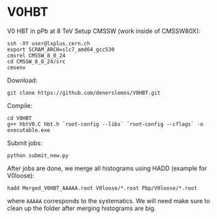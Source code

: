 # V0HBT

V0 HBT in pPb at 8 TeV
Setup CMSSW (work inside of CMSSW80X):
```
ssh -XY user@lxplus.cern.ch
export SCRAM_ARCH=slc7_amd64_gcc530
cmsrel CMSSW_8_0_24
cd CMSSW_8_0_24/src
cmsenv
```
Download: 
```
git clone https://github.com/denerslemos/V0HBT.git
```
Compile:
```
cd V0HBT
g++ hbtV0.C hbt.h `root-config --libs` `root-config --cflags` -o executable.exe
```
Submit jobs:
```
python submit_new.py
```

After jobs are done, we merge all histograms using HADD (example for V0loose):
```
hadd Merged_V0HBT_AAAAA.root V0loose/*.root Pbp/V0loose/*.root 
```
where ```AAAAA``` corresponds to the systematics. We will need make sure to clean up the folder after merging histograms are big.

